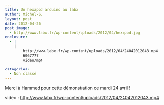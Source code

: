 ```yaml
---
title: Un hexapod arduino au labx
author: Michel-S.
layout: post
date: 2012-04-26
post_image:
  - http://www.labx.fr/wp-content/uploads/2012/04/hexapod.jpg
enclosure:
  - |
    |
        http://www.labx.fr/wp-content/uploads/2012/04/24042012043.mp4
        6067777
        video/mp4
        
categories:
  - Non classé
---
```

Merci à Hammed pour cette démonstration ce mardi 24 avril !

video : http://www.labx.fr/wp-content/uploads/2012/04/24042012043.mp4

&nbsp;
